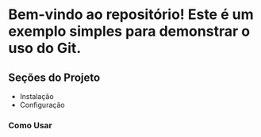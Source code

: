 # Bem-vindo ao repositório! Este é um exemplo simples para demonstrar o uso do Git. 
 
## Seções do Projeto 
 
* Instalação 
* Configuração 
 
### Como Usar 
 


